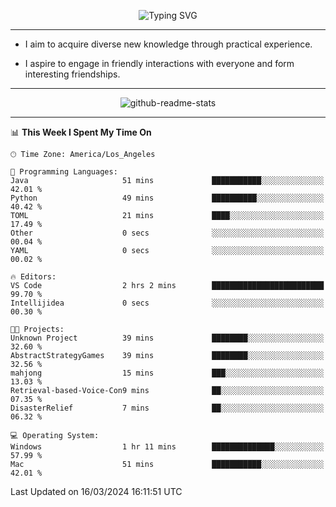 <p align="center">
  <img src="https://readme-typing-svg.demolab.com?font=Fira+Code&weight=500&size=32&duration=2500&pause=1600&center=true&vCenter=true&random=false&width=1024&height=64&lines=Hi+there+%F0%9F%91%8B;I'm+delighted+you+could+make+it+here+%F0%9F%8E%89;I'm+Harry%2C+a+college+student+still+finding+my+way" alt="Typing SVG" />
</p>


---


- I aim to acquire diverse new knowledge through practical experience.

- I aspire to engage in friendly interactions with everyone and form interesting friendships.


---


<p align="center">
  <img src="https://github-readme-stats.vercel.app/api?username=Harry-Jing&show_icons=true" alt="github-readme-stats"/>
</p>


---

<!--START_SECTION:waka-->
📊 **This Week I Spent My Time On** 

```text
🕑︎ Time Zone: America/Los_Angeles

💬 Programming Languages: 
Java                     51 mins             ███████████░░░░░░░░░░░░░░   42.01 % 
Python                   49 mins             ██████████░░░░░░░░░░░░░░░   40.42 % 
TOML                     21 mins             ████░░░░░░░░░░░░░░░░░░░░░   17.49 % 
Other                    0 secs              ░░░░░░░░░░░░░░░░░░░░░░░░░   00.04 % 
YAML                     0 secs              ░░░░░░░░░░░░░░░░░░░░░░░░░   00.02 % 

🔥 Editors: 
VS Code                  2 hrs 2 mins        █████████████████████████   99.70 % 
Intellijidea             0 secs              ░░░░░░░░░░░░░░░░░░░░░░░░░   00.30 % 

🐱‍💻 Projects: 
Unknown Project          39 mins             ████████░░░░░░░░░░░░░░░░░   32.60 % 
AbstractStrategyGames    39 mins             ████████░░░░░░░░░░░░░░░░░   32.56 % 
mahjong                  15 mins             ███░░░░░░░░░░░░░░░░░░░░░░   13.03 % 
Retrieval-based-Voice-Con9 mins              ██░░░░░░░░░░░░░░░░░░░░░░░   07.35 % 
DisasterRelief           7 mins              ██░░░░░░░░░░░░░░░░░░░░░░░   06.32 % 

💻 Operating System: 
Windows                  1 hr 11 mins        ██████████████░░░░░░░░░░░   57.99 % 
Mac                      51 mins             ███████████░░░░░░░░░░░░░░   42.01 % 
```


 Last Updated on 16/03/2024 16:11:51 UTC
<!--END_SECTION:waka-->
